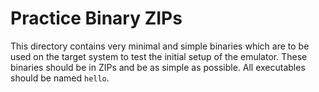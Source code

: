 # Practice Binary ZIPs

This directory contains very minimal and simple binaries which are to
be used on the target system to test the initial setup of the
emulator. These binaries should be in ZIPs and be as simple as
possible. All executables should be named `hello`.
